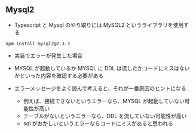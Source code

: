 ## Mysql2

- Typescript と Mysql のやり取りには MySQL2 というライブラリを使用する

```
npm install mysql2@2.3.3
```

- 実装でエラーが発生した場合
- MYSQL が起動しているか MYSQL に DDL は流したかコードにミスはないかといった内容を確認する必要がある

- エラーメッセージをよく読んで考えると、それが一番原因のヒントになる
  - 例えば、接続できないというエラーなら、MYSQL が起動していない可能性が高い
  - テーブルがないというエラーなら、DDL を流していない可能性が高い
  - sql がおかしいというエラーならコードにミスがあると思われる
